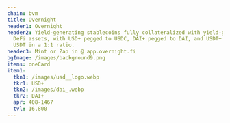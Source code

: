 ```yaml
---
chain: bvm
title: Overnight
header1: Overnight
header2: Yield-generating stablecoins fully collateralized with yield-generating
  DeFi assets, with USD+ pegged to USDC, DAI+ pegged to DAI, and USDT+ pegged to
  USDT in a 1:1 ratio.
header3: Mint or Zap in @ app.overnight.fi
bgImage: /images/background9.png
items: oneCard
item1:
  tkn1: /images/usd__logo.webp
  tkr1: USD+
  tkn2: /images/dai_.webp
  tkr2: DAI+
  apr: 408-1467
  tvl: 16,800
---
```

